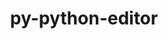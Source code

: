 ---
title: "py-python-editor"
layout: cache
categories: [package, develop]
meta: {"compilers": ["none"], "num_specs": 51, "num_specs_by_stack": {"e4s": 4, "e4s-neoverse-v2": 47, "root": 51}, "oss": ["ubuntu22.04"], "platforms": ["linux"], "stacks": ["e4s", "e4s-neoverse-v2", "root"], "targets": ["neoverse_v2", "x86_64_v3"], "versions": ["1.0.4"]}
spec_details: [{"compiler": "none", "hash": "24pqias3gsonrmkm6lk6efq5ew6vhsly", "os": "ubuntu22.04", "platform": "linux", "size": "-", "stacks": ["e4s-neoverse-v2", "root"], "target": "neoverse_v2", "variants": ["build_system=python_pip"], "versions": ["1.0.4"]}, {"compiler": "none", "hash": "2c6nfoevumcid5hadogh4utrhe3mxxu4", "os": "ubuntu22.04", "platform": "linux", "size": "-", "stacks": ["e4s-neoverse-v2", "root"], "target": "neoverse_v2", "variants": ["build_system=python_pip"], "versions": ["1.0.4"]}, {"compiler": "none", "hash": "2kpie4m7b6ewijehzthyzosjngwl5iry", "os": "ubuntu22.04", "platform": "linux", "size": "-", "stacks": ["e4s-neoverse-v2", "root"], "target": "neoverse_v2", "variants": ["build_system=python_pip"], "versions": ["1.0.4"]}, {"compiler": "none", "hash": "3eb7ps6d74bi3vsagzyzltmtbu2z5qwu", "os": "ubuntu22.04", "platform": "linux", "size": "-", "stacks": ["e4s-neoverse-v2", "root"], "target": "neoverse_v2", "variants": ["build_system=python_pip"], "versions": ["1.0.4"]}, {"compiler": "none", "hash": "3n7ckiwos3tfi3pwf5ir36ybpu2d3br5", "os": "ubuntu22.04", "platform": "linux", "size": "-", "stacks": ["e4s-neoverse-v2", "root"], "target": "neoverse_v2", "variants": ["build_system=python_pip"], "versions": ["1.0.4"]}, {"compiler": "none", "hash": "5xezlsjvfwtjybtvykgrlpuaclc653lv", "os": "ubuntu22.04", "platform": "linux", "size": "-", "stacks": ["e4s-neoverse-v2", "root"], "target": "neoverse_v2", "variants": ["build_system=python_pip"], "versions": ["1.0.4"]}, {"compiler": "none", "hash": "5z73tuqde6bnv6gmvllmpljzb6tvocl5", "os": "ubuntu22.04", "platform": "linux", "size": "-", "stacks": ["e4s-neoverse-v2", "root"], "target": "neoverse_v2", "variants": ["build_system=python_pip"], "versions": ["1.0.4"]}, {"compiler": "none", "hash": "7mesbhtxbobimdyyckz4zwjqztlonvva", "os": "ubuntu22.04", "platform": "linux", "size": "-", "stacks": ["e4s-neoverse-v2", "root"], "target": "neoverse_v2", "variants": ["build_system=python_pip"], "versions": ["1.0.4"]}, {"compiler": "none", "hash": "adna77fko3i3nuu4zjxyvl2sjbmrheqr", "os": "ubuntu22.04", "platform": "linux", "size": "-", "stacks": ["e4s-neoverse-v2", "root"], "target": "neoverse_v2", "variants": ["build_system=python_pip"], "versions": ["1.0.4"]}, {"compiler": "none", "hash": "aguioohj5xgw2vgyz7ll63i35q77cdej", "os": "ubuntu22.04", "platform": "linux", "size": "-", "stacks": ["e4s-neoverse-v2", "root"], "target": "neoverse_v2", "variants": ["build_system=python_pip"], "versions": ["1.0.4"]}, {"compiler": "none", "hash": "bnpltvmkqfqlwl7jvxkbaopqkqmg3kwc", "os": "ubuntu22.04", "platform": "linux", "size": "-", "stacks": ["e4s-neoverse-v2", "root"], "target": "neoverse_v2", "variants": ["build_system=python_pip"], "versions": ["1.0.4"]}, {"compiler": "none", "hash": "bsrihjpx24ngdejormsiyt4jdcxd4kkp", "os": "ubuntu22.04", "platform": "linux", "size": "-", "stacks": ["e4s", "root"], "target": "x86_64_v3", "variants": ["build_system=python_pip"], "versions": ["1.0.4"]}, {"compiler": "none", "hash": "bwjwchiy6w7o6suoh2ihg26ekoqcniaj", "os": "ubuntu22.04", "platform": "linux", "size": "-", "stacks": ["e4s-neoverse-v2", "root"], "target": "neoverse_v2", "variants": ["build_system=python_pip"], "versions": ["1.0.4"]}, {"compiler": "none", "hash": "c7lwejzh7sansukgqmkgbvnunagxv5au", "os": "ubuntu22.04", "platform": "linux", "size": "-", "stacks": ["e4s-neoverse-v2", "root"], "target": "neoverse_v2", "variants": ["build_system=python_pip"], "versions": ["1.0.4"]}, {"compiler": "none", "hash": "cd27zm2rrl3z7ksizrweeaqfqal2r6no", "os": "ubuntu22.04", "platform": "linux", "size": "-", "stacks": ["e4s-neoverse-v2", "root"], "target": "neoverse_v2", "variants": ["build_system=python_pip"], "versions": ["1.0.4"]}, {"compiler": "none", "hash": "chcg2gfqpku55u4oqshvkoeja7zqp4eu", "os": "ubuntu22.04", "platform": "linux", "size": "-", "stacks": ["e4s-neoverse-v2", "root"], "target": "neoverse_v2", "variants": ["build_system=python_pip"], "versions": ["1.0.4"]}, {"compiler": "none", "hash": "cuymanqujpnsx4ibajz7e4tc5x2yfhsx", "os": "ubuntu22.04", "platform": "linux", "size": "-", "stacks": ["e4s-neoverse-v2", "root"], "target": "neoverse_v2", "variants": ["build_system=python_pip"], "versions": ["1.0.4"]}, {"compiler": "none", "hash": "ejjc5cdh7adxz5lbqb3gcugstwj7ksrg", "os": "ubuntu22.04", "platform": "linux", "size": "-", "stacks": ["e4s-neoverse-v2", "root"], "target": "neoverse_v2", "variants": ["build_system=python_pip"], "versions": ["1.0.4"]}, {"compiler": "none", "hash": "exomudogovjwj346aavuzmr63nvpaaxn", "os": "ubuntu22.04", "platform": "linux", "size": "-", "stacks": ["e4s-neoverse-v2", "root"], "target": "neoverse_v2", "variants": ["build_system=python_pip"], "versions": ["1.0.4"]}, {"compiler": "none", "hash": "f4uti7vhrd25ec4ttyg2a23tfeoh27uz", "os": "ubuntu22.04", "platform": "linux", "size": "-", "stacks": ["e4s-neoverse-v2", "root"], "target": "neoverse_v2", "variants": ["build_system=python_pip"], "versions": ["1.0.4"]}, {"compiler": "none", "hash": "fdcfahco2oefmtpfanfcdgnmmz7vfxx5", "os": "ubuntu22.04", "platform": "linux", "size": "-", "stacks": ["e4s-neoverse-v2", "root"], "target": "neoverse_v2", "variants": ["build_system=python_pip"], "versions": ["1.0.4"]}, {"compiler": "none", "hash": "fnoyrfnmaoeaymfnnoftaf4yrhgvrpgq", "os": "ubuntu22.04", "platform": "linux", "size": "-", "stacks": ["e4s-neoverse-v2", "root"], "target": "neoverse_v2", "variants": ["build_system=python_pip"], "versions": ["1.0.4"]}, {"compiler": "none", "hash": "fss7kf3el2d5w5pdza723nqjd2romvjr", "os": "ubuntu22.04", "platform": "linux", "size": "-", "stacks": ["e4s-neoverse-v2", "root"], "target": "neoverse_v2", "variants": ["build_system=python_pip"], "versions": ["1.0.4"]}, {"compiler": "none", "hash": "gykgcmjzunglukstxyjjdtalrpgk623t", "os": "ubuntu22.04", "platform": "linux", "size": "-", "stacks": ["e4s-neoverse-v2", "root"], "target": "neoverse_v2", "variants": ["build_system=python_pip"], "versions": ["1.0.4"]}, {"compiler": "none", "hash": "hgdovtadlhq4n3oc7p7sfrqtt77ihzk4", "os": "ubuntu22.04", "platform": "linux", "size": "-", "stacks": ["e4s-neoverse-v2", "root"], "target": "neoverse_v2", "variants": ["build_system=python_pip"], "versions": ["1.0.4"]}, {"compiler": "none", "hash": "hzegtt3l3dz32enipuejvo344slauvuk", "os": "ubuntu22.04", "platform": "linux", "size": "-", "stacks": ["e4s", "root"], "target": "x86_64_v3", "variants": ["build_system=python_pip"], "versions": ["1.0.4"]}, {"compiler": "none", "hash": "jl7ujgl5moy5id7mjwsbuobduftbb5yr", "os": "ubuntu22.04", "platform": "linux", "size": "-", "stacks": ["e4s-neoverse-v2", "root"], "target": "neoverse_v2", "variants": ["build_system=python_pip"], "versions": ["1.0.4"]}, {"compiler": "none", "hash": "jx6n2rpucruipvf4cv5rapci4v3ovwaq", "os": "ubuntu22.04", "platform": "linux", "size": "-", "stacks": ["e4s-neoverse-v2", "root"], "target": "neoverse_v2", "variants": ["build_system=python_pip"], "versions": ["1.0.4"]}, {"compiler": "none", "hash": "kglc5kvps24e2ovlmgci5rgdyjq27ymr", "os": "ubuntu22.04", "platform": "linux", "size": "-", "stacks": ["e4s-neoverse-v2", "root"], "target": "neoverse_v2", "variants": ["build_system=python_pip"], "versions": ["1.0.4"]}, {"compiler": "none", "hash": "l2grqftqpff262luwowwnzmumx77tcb3", "os": "ubuntu22.04", "platform": "linux", "size": "-", "stacks": ["e4s-neoverse-v2", "root"], "target": "neoverse_v2", "variants": ["build_system=python_pip"], "versions": ["1.0.4"]}, {"compiler": "none", "hash": "lctihloebcppimclvwhpyobxwrxetzuy", "os": "ubuntu22.04", "platform": "linux", "size": "-", "stacks": ["e4s-neoverse-v2", "root"], "target": "neoverse_v2", "variants": ["build_system=python_pip"], "versions": ["1.0.4"]}, {"compiler": "none", "hash": "lrqcs4zezawibfcgyy7mrcbykgoebj5z", "os": "ubuntu22.04", "platform": "linux", "size": "-", "stacks": ["e4s", "root"], "target": "x86_64_v3", "variants": ["build_system=python_pip"], "versions": ["1.0.4"]}, {"compiler": "none", "hash": "omt23amdiy365v6wgemyojqxyqka7h33", "os": "ubuntu22.04", "platform": "linux", "size": "-", "stacks": ["e4s-neoverse-v2", "root"], "target": "neoverse_v2", "variants": ["build_system=python_pip"], "versions": ["1.0.4"]}, {"compiler": "none", "hash": "otbuscm5gefi7hca44bkpfqn7izfnmn7", "os": "ubuntu22.04", "platform": "linux", "size": "-", "stacks": ["e4s-neoverse-v2", "root"], "target": "neoverse_v2", "variants": ["build_system=python_pip"], "versions": ["1.0.4"]}, {"compiler": "none", "hash": "oyg2ndkuotsxmmozj3ny3b367jyjpm4p", "os": "ubuntu22.04", "platform": "linux", "size": "-", "stacks": ["e4s-neoverse-v2", "root"], "target": "neoverse_v2", "variants": ["build_system=python_pip"], "versions": ["1.0.4"]}, {"compiler": "none", "hash": "pvfqen5bsouviclyhsyoerlzp7iohrf4", "os": "ubuntu22.04", "platform": "linux", "size": "-", "stacks": ["e4s-neoverse-v2", "root"], "target": "neoverse_v2", "variants": ["build_system=python_pip"], "versions": ["1.0.4"]}, {"compiler": "none", "hash": "qe2p4jfck2eyp2sssevwscavmi6fkmh2", "os": "ubuntu22.04", "platform": "linux", "size": "-", "stacks": ["e4s-neoverse-v2", "root"], "target": "neoverse_v2", "variants": ["build_system=python_pip"], "versions": ["1.0.4"]}, {"compiler": "none", "hash": "qunywf3yjqqmtit57qm6hrtzw3eubd2f", "os": "ubuntu22.04", "platform": "linux", "size": "-", "stacks": ["e4s-neoverse-v2", "root"], "target": "neoverse_v2", "variants": ["build_system=python_pip"], "versions": ["1.0.4"]}, {"compiler": "none", "hash": "qvjqxkzyuoxmioo4xj5sk2nvbs72qln6", "os": "ubuntu22.04", "platform": "linux", "size": "-", "stacks": ["e4s-neoverse-v2", "root"], "target": "neoverse_v2", "variants": ["build_system=python_pip"], "versions": ["1.0.4"]}, {"compiler": "none", "hash": "r573vl3bmgpknru6udhyzuagijsrvpa2", "os": "ubuntu22.04", "platform": "linux", "size": "-", "stacks": ["e4s-neoverse-v2", "root"], "target": "neoverse_v2", "variants": ["build_system=python_pip"], "versions": ["1.0.4"]}, {"compiler": "none", "hash": "rqqhcmux3u3tifchv54oa3iigstrvkd4", "os": "ubuntu22.04", "platform": "linux", "size": "-", "stacks": ["e4s-neoverse-v2", "root"], "target": "neoverse_v2", "variants": ["build_system=python_pip"], "versions": ["1.0.4"]}, {"compiler": "none", "hash": "sh26i2nh7szw7h2ajzgtrqrzquk2dc75", "os": "ubuntu22.04", "platform": "linux", "size": "-", "stacks": ["e4s-neoverse-v2", "root"], "target": "neoverse_v2", "variants": ["build_system=python_pip"], "versions": ["1.0.4"]}, {"compiler": "none", "hash": "takish2jvws3g5afr6g3qvo4emessg2u", "os": "ubuntu22.04", "platform": "linux", "size": "-", "stacks": ["e4s-neoverse-v2", "root"], "target": "neoverse_v2", "variants": ["build_system=python_pip"], "versions": ["1.0.4"]}, {"compiler": "none", "hash": "trum2myoby3qe2lv36jcfss4ycwu7jf4", "os": "ubuntu22.04", "platform": "linux", "size": "-", "stacks": ["e4s-neoverse-v2", "root"], "target": "neoverse_v2", "variants": ["build_system=python_pip"], "versions": ["1.0.4"]}, {"compiler": "none", "hash": "uqsrlkefxef5dtmzlfw7mlmxidp2geqo", "os": "ubuntu22.04", "platform": "linux", "size": "-", "stacks": ["e4s-neoverse-v2", "root"], "target": "neoverse_v2", "variants": ["build_system=python_pip"], "versions": ["1.0.4"]}, {"compiler": "none", "hash": "wgybsfww3yrlbmy4ah7odwm6lydvxqeq", "os": "ubuntu22.04", "platform": "linux", "size": "-", "stacks": ["e4s-neoverse-v2", "root"], "target": "neoverse_v2", "variants": ["build_system=python_pip"], "versions": ["1.0.4"]}, {"compiler": "none", "hash": "wjkqzfkpuunsupdu2qxnzgdkul6vvax2", "os": "ubuntu22.04", "platform": "linux", "size": "-", "stacks": ["e4s", "root"], "target": "x86_64_v3", "variants": ["build_system=python_pip"], "versions": ["1.0.4"]}, {"compiler": "none", "hash": "wtzkletvg6tbongh4yyl3z7z4bdjxd3d", "os": "ubuntu22.04", "platform": "linux", "size": "-", "stacks": ["e4s-neoverse-v2", "root"], "target": "neoverse_v2", "variants": ["build_system=python_pip"], "versions": ["1.0.4"]}, {"compiler": "none", "hash": "wvh7b5w6jh532ydm6atqlsqmgwtjim3c", "os": "ubuntu22.04", "platform": "linux", "size": "-", "stacks": ["e4s-neoverse-v2", "root"], "target": "neoverse_v2", "variants": ["build_system=python_pip"], "versions": ["1.0.4"]}, {"compiler": "none", "hash": "xaweuxt4g5o2elell4pxhvf3bkuqzh2x", "os": "ubuntu22.04", "platform": "linux", "size": "-", "stacks": ["e4s-neoverse-v2", "root"], "target": "neoverse_v2", "variants": ["build_system=python_pip"], "versions": ["1.0.4"]}, {"compiler": "none", "hash": "zxlggv5wojhxyldtsmxx62ydnjt2nnul", "os": "ubuntu22.04", "platform": "linux", "size": "-", "stacks": ["e4s-neoverse-v2", "root"], "target": "neoverse_v2", "variants": ["build_system=python_pip"], "versions": ["1.0.4"]}]
---